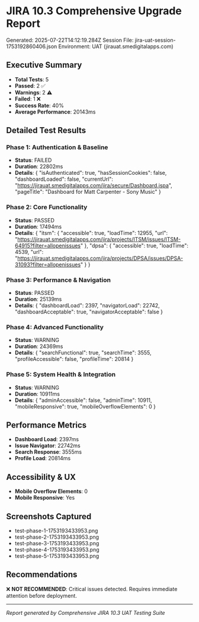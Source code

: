 # JIRA 10.3 Comprehensive Upgrade Report
Generated: 2025-07-22T14:12:19.284Z
Session File: jira-uat-session-1753192860406.json
Environment: UAT (jirauat.smedigitalapps.com)

## Executive Summary
- **Total Tests**: 5
- **Passed**: 2 ✅
- **Warnings**: 2 ⚠️
- **Failed**: 1 ❌
- **Success Rate**: 40%
- **Average Performance**: 20143ms

## Detailed Test Results


### Phase 1: Authentication & Baseline
- **Status**: FAILED
- **Duration**: 22802ms
- **Details**: {
  "isAuthenticated": true,
  "hasSessionCookies": false,
  "dashboardLoaded": false,
  "currentUrl": "https://jirauat.smedigitalapps.com/jira/secure/Dashboard.jspa",
  "pageTitle": "Dashboard for Matt Carpenter - Sony Music"
}


### Phase 2: Core Functionality
- **Status**: PASSED
- **Duration**: 17494ms
- **Details**: {
  "itsm": {
    "accessible": true,
    "loadTime": 12955,
    "url": "https://jirauat.smedigitalapps.com/jira/projects/ITSM/issues/ITSM-64915?filter=allopenissues"
  },
  "dpsa": {
    "accessible": true,
    "loadTime": 4539,
    "url": "https://jirauat.smedigitalapps.com/jira/projects/DPSA/issues/DPSA-31093?filter=allopenissues"
  }
}


### Phase 3: Performance & Navigation
- **Status**: PASSED
- **Duration**: 25139ms
- **Details**: {
  "dashboardLoad": 2397,
  "navigatorLoad": 22742,
  "dashboardAcceptable": true,
  "navigatorAcceptable": false
}


### Phase 4: Advanced Functionality
- **Status**: WARNING
- **Duration**: 24369ms
- **Details**: {
  "searchFunctional": true,
  "searchTime": 3555,
  "profileAccessible": false,
  "profileTime": 20814
}


### Phase 5: System Health & Integration
- **Status**: WARNING
- **Duration**: 10911ms
- **Details**: {
  "adminAccessible": false,
  "adminTime": 10911,
  "mobileResponsive": true,
  "mobileOverflowElements": 0
}


## Performance Metrics
- **Dashboard Load**: 2397ms
- **Issue Navigator**: 22742ms
- **Search Response**: 3555ms
- **Profile Load**: 20814ms

## Accessibility & UX
- **Mobile Overflow Elements**: 0
- **Mobile Responsive**: Yes

## Screenshots Captured
- test-phase-1-1753193433953.png
- test-phase-2-1753193433953.png
- test-phase-3-1753193433953.png
- test-phase-4-1753193433953.png
- test-phase-5-1753193433953.png

## Recommendations
❌ **NOT RECOMMENDED**: Critical issues detected. Requires immediate attention before deployment.

---
*Report generated by Comprehensive JIRA 10.3 UAT Testing Suite*
